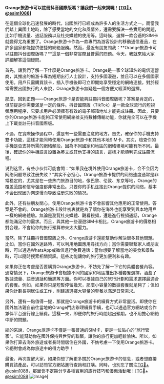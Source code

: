 **Orange旅游卡可以註冊抖音國際版嗎？讓我們一起來揭曉！[[TG💪+ @esim1088](https://t.me/s/esim1088)]**

在這個全球化迅速發展的時代，出國旅行已經成為許多人的生活方式之一。而當我們踏上異國土地時，除了感受當地的文化和風情外，還需要解決一些實用的問題，比如手機流量、通話服務以及社交媒體的使用等。這時候，選擇一款合適的SIM卡就變得尤為重要了。Orange旅游卡作為一款專門為游客設計的移動通信產品，在許多國家都能提供便捷的網絡服務。然而，最近有朋友問我：**Orange旅游卡可以註冊抖音國際版嗎？**這是一個非常實際且普遍的問題。今天，我就來給大家詳細解答這個疑問。

首先，讓我們了解一下什麼是Orange旅游卡。Orange是一家全球知名的電信運營商，其推出的旅游卡專為短期出行人士設計，支持多國漫遊，並且可以在多個國家使用。用戶只需購買該卡，插入手機後即可立即開始享受穩定的網絡連接。對於經常需要出國旅行的人來說，Orange旅游卡無疑是一個方便又經濟的選擇。

那麼，回到正題——Orange旅游卡是否能夠註冊抖音國際版呢？答案是肯定的，但前提是你需要滿足一定的條件。抖音國際版（TikTok）是一款全球流行的短視頻應用程序，它要求用戶必須擁有有效的電子郵箱地址才能完成註冊。因此，只要你的Orange旅游卡能夠正常使用網絡並支持數據傳輸功能，你就完全可以在手機上下載並註冊抖音國際版。

不過，在實際操作過程中，還是有一些需要注意的地方。首先，確保你的手機支持雙卡功能，這樣才能同時使用Orange旅游卡和其他本地SIM卡。其次，檢查你的手機是否支持所需的網絡頻段，因為不同國家和地區的網絡環境可能有所不同。最後，確認你的手機語言設置為英文或其他支持的語言，這樣才能順利完成註冊流程。

说到这里，有些小伙伴可能會問：“如果我在境外使用Orange旅游卡，会不会因为网络问题导致注册失败？”其实不必担心，Orange旅游卡提供的网络速度通常是非常稳定的，尤其是在一些热门旅游目的地，像巴黎、伦敦、东京等地，Orange的覆盖范围和信号强度都非常出色。只要你的手机连接到Orange提供的网络，基本不会出现因为网速慢而导致注册失败的情况。

此外，还有些朋友關心，使用Orange旅游卡會不會影響其他應用的正常使用。答案是不會的。Orange旅游卡設計初衷就是為了讓你在海外也能享受到與本地用戶一樣的網絡體驗。無論是瀏覽社交媒體、觀看視頻，還是進行視頻通話，Orange都能滿足你的需求。而且，與其他一些漫遊SIM卡相比，Orange旅游卡的價格相對合理，不會給你的旅行預算帶來太大壓力。

當然，除了註冊抖音國際版之外，Orange旅游卡還能幫助你解決很多其他問題。比如，當你在國外迷路時，可以利用地圖應用尋找方向；當你需要聯繫家人或朋友時，可以通過WhatsApp或微信進行免費通話；當你想要了解當地的美食和景點時，可以隨時搜索相關資訊。這些功能讓你的旅行更加便利和有趣。

如果你正在考慮是否要購買Orange旅游卡，不妨先了解一下它的具體套餐內容。通常情況下，Orange旅游卡會根據不同的國家和地區推出多種套餐選擇，涵蓋了數據流量、語音通話和簡訊等方面。你可以根據自己的旅行計劃和需求選擇最適合的套餐。例如，如果你只是短暫停留幾天，那麼小容量的數據套餐就足夠了；但如果你計劃長期居住或工作，則建議選擇大容量的套餐以滿足日常需求。

另外，還有一點值得一提，那就是Orange旅游卡的續費方式非常靈活。即使你在國外無法親自前往當地的Orange門店辦理續費手續，也可以通過官方網站或合作夥伴平台進行線上續費。這樣一來，即便你的旅行時間超出預期，也不用擔心網絡中斷的問題。

總的來說，Orange旅游卡不僅是一張普通的SIM卡，更是一位貼心的“旅行管家”。它能幫助你在國外保持與世界的聯繫，讓你的旅行更加輕鬆愉快。所以，如果你打算去海外旅遊或者長時間居住在外國，不妨考慮一下使用Orange旅游卡。它絕對會成為你旅途中的得力助手！

最後，再次提醒大家，如果你想了解更多關於Orange旅游卡的信息，或者想直接購買該產品，可以訪問官方網站進行查詢和訂購。同時，也別忘了關注[TG💪+ @esim1088](https://t.me/s/esim1088)，那里會不定期分享各種實用的旅行技巧和優惠活動哦！[[TG💪+ @esim1088](https://t.me/s/esim1088) ![Image](https://i.postimg.cc/4NQfJmqS/Snipaste-2025-05-13-00-14-12.png)]